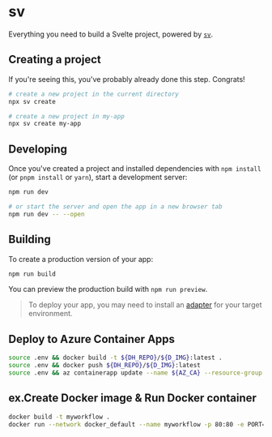 # sv

Everything you need to build a Svelte project, powered by [`sv`](https://github.com/sveltejs/cli).

## Creating a project

If you're seeing this, you've probably already done this step. Congrats!

```bash
# create a new project in the current directory
npx sv create

# create a new project in my-app
npx sv create my-app
```

## Developing

Once you've created a project and installed dependencies with `npm install` (or `pnpm install` or `yarn`), start a development server:

```bash
npm run dev

# or start the server and open the app in a new browser tab
npm run dev -- --open
```

## Building

To create a production version of your app:

```bash
npm run build
```

You can preview the production build with `npm run preview`.

> To deploy your app, you may need to install an [adapter](https://svelte.dev/docs/kit/adapters) for your target environment.

## Deploy to Azure Container Apps

```bash
source .env && docker build -t ${DH_REPO}/${D_IMG}:latest .
source .env && docker push ${DH_REPO}/${D_IMG}:latest
source .env && az containerapp update --name ${AZ_CA} --resource-group ${AZ_RG} --revision-suffix $(date +%Y%m%d%H%M%S)
```

## ex.Create Docker image & Run Docker container

```bash
docker build -t myworkflow .
docker run --network docker_default --name myworkflow -p 80:80 -e PORT=80 -e DATABASE_URL="sqlserver://sql1:1433;initial catalog=myworkflow;user=sa;password={P@ssw0rd};trustServerCertificate=true;" myworkflow
```

